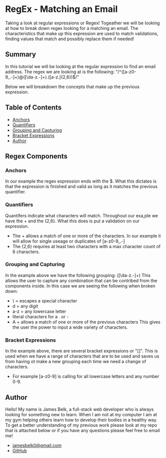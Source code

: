 # RegEx - Matching an Email

Taking a look at regular expressions or Regex! Togeather we will be looking at how to break down regex looking for a matching an email. The characteristics that make up this expression are used to match validations, finding values that match and possibly replace them if needed! 

## Summary

In this tutorial we will be looking at the regular expression to find an email address. The regex we are looking at is the following: "/^([a-z0-9_\.-]+)@([\da-z\.-]+)\.([a-z\.]{2,6})$/"

Below we will breakdown the concepts that make up the previous expression.

## Table of Contents

- [Anchors](#anchors)
- [Quantifiers](#quantifiers)
- [Grouping and Capturing](#grouping-and-capturing)
- [Bracket Expressions](#bracket-expressions)
- [Author](#author)

## Regex Components

### Anchors
In our example the regex expression ends with the $. What this dictates is that the expression is finished and valid as long as it matches the previous quantifier. 

### Quantifiers
Quantifers indicate what characters will match. Throughout our exa,ple we have the + and the {2,6}. What this does is put a validation on our expression. 
- The + allows a match of one or more of the characters. In our example it will allow for single useage or duplicates of [a-z0-9_\.-]
- The {2,6} requires at least two characters with a max character count of 6 characters. 

### Grouping and Capturing
In the example above we have the following grouping: ([\da-z\.-]+)
This allows the user to capture any combination that can be contribed from the components inside. In this case we are seeing the following when broken down:
- \ = escapes a special character 
- d = any digit
- a-z = any lowercase letter 
- literal characters for a . or - 
- A + allows a match of one or more of the previous characters
This gives the user the power to input a wide variety of characters. 
### Bracket Expressions
In the example above, there are several bracket expressions or "[]". This is used when we have a range of characters that are to be used and saves us from having ot make a new grouping each time we need a change of characters. 
- For example [a-z0-9] is calling for all lowercase letters and any number 0-9.

## Author

Hello! My name is James Belk, a full-stack web developer who is always looking for something new to learn. When I am not at my computer I am at my gym helping others learn how to develop their bodies in a healthy way. To get a better understanding of my previous work please look at my repo that is attached below or if you have any questions please feel free to email me!

- <jamesbelk0@gmail.com>
- [GitHub](https://github.com/jamesbelk0)
